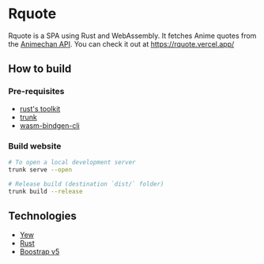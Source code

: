 # Rquote

Rquote is a SPA using Rust and WebAssembly. It fetches Anime quotes from the
[Animechan API](https://animechan.vercel.app/). You can check it out at
<https://rquote.vercel.app/>

## How to build

### Pre-requisites

- [rust's toolkit](https://www.rust-lang.org/learn/get-started)
- [trunk](https://trunkrs.dev)
- [wasm-bindgen-cli](https://rustwasm.github.io/wasm-bindgen/reference/cli.html)

### Build website

```bash
# To open a local development server
trunk serve --open

# Release build (destination `dist/` folder)
trunk build --release
```

## Technologies

- [Yew](https://yew.rs)
- [Rust](https://www.rust-lang.org)
- [Boostrap v5](https://www.rust-lang.org)

